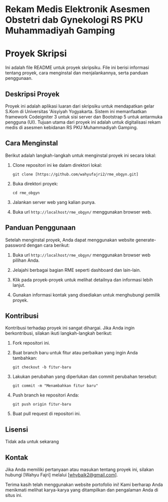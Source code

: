 # Rekam Medis Elektronik Asesmen Obstetri dab Gynekologi RS PKU Muhammadiyah Gamping
# Proyek Skripsi

Ini adalah file README untuk proyek skripsiku. File ini berisi informasi tentang proyek, cara menginstal dan menjalankannya, serta panduan penggunaan.

## Deskripsi Proyek

Proyek ini adalah aplikasi luaran dari skripsiku untuk mendapatkan gelar S.Kom di Universitas 'Aisyiyah Yogyakarta. Sistem ini memanfaatkan framework Codeigniter 3 untuk sisi server dan Bootstrap 5 untuk antarmuka pengguna (UI). Tujuan utama dari proyek ini adalah untuk digitalisasi rekam medis di asesmen kebidanan RS PKU Muhammadiyah Gamping.

## Cara Menginstal

Berikut adalah langkah-langkah untuk menginstal proyek ini secara lokal:

1. Clone repositori ini ke dalam direktori lokal:
   ```
   git clone [https://github.com/wahyufajri2/rme_obgyn.git]
   ```

2. Buka direktori proyek:
   ```
   cd rme_obgyn
   ```

3. Jalankan server web yang kalian punya.

4. Buka url `http://localhost/rme_obgyn/` menggunakan browser web.

## Panduan Penggunaan

Setelah menginstal proyek, Anda dapat menggunakan website generate-password dengan cara berikut:

1. Buka url `http://localhost/rme_obgyn/` menggunakan browser web pilihan Anda.

2. Jelajahi berbagai bagian RME seperti dashboard dan lain-lain.

3. Klik pada proyek-proyek untuk melihat detailnya dan informasi lebih lanjut.

4. Gunakan informasi kontak yang disediakan untuk menghubungi pemilik proyek.

## Kontribusi

Kontribusi terhadap proyek ini sangat dihargai. Jika Anda ingin berkontribusi, silakan ikuti langkah-langkah berikut:

1. Fork repositori ini.

2. Buat branch baru untuk fitur atau perbaikan yang ingin Anda tambahkan:
   ```
   git checkout -b fitur-baru
   ```

3. Lakukan perubahan yang diperlukan dan commit perubahan tersebut:
   ```
   git commit -m "Menambahkan fitur baru"
   ```

4. Push branch ke repositori Anda:
   ```
   git push origin fitur-baru
   ```

5. Buat pull request di repositori ini.

## Lisensi

Tidak ada untuk sekarang

## Kontak

Jika Anda memiliki pertanyaan atau masukan tentang proyek ini, silakan hubungi [Wahyu Fajri] melalui [whybaik2@gmail.com].

Terima kasih telah menggunakan website portofolio ini! Kami berharap Anda menikmati melihat karya-karya yang ditampilkan dan pengalaman Anda di situs ini.
